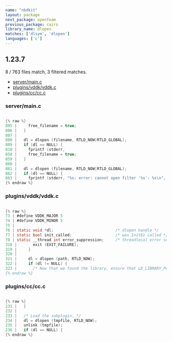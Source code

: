 ```yaml
---
name: "nbdkit"
layout: package
next_package: openfoam
previous_package: cairo
library_name: dlopen
matches: ['dlsym', 'dlopen']
languages: ['c']
---
```

## 1.23.7
8 / 763 files match, 3 filtered matches.

 - [server/main.c](#servermainc)
 - [plugins/vddk/vddk.c](#pluginsvddkvddkc)
 - [plugins/cc/cc.c](#pluginsccccc)

### server/main.c

```c

{% raw %}
805 |     free_filename = true;
806 |   }
807 | 
808 |   dl = dlopen (filename, RTLD_NOW|RTLD_GLOBAL);
809 |   if (dl == NULL) {
810 |     fprintf (stderr,
858 |     free_filename = true;
859 |   }
860 | 
861 |   dl = dlopen (filename, RTLD_NOW|RTLD_GLOBAL);
862 |   if (dl == NULL) {
863 |     fprintf (stderr, "%s: error: cannot open filter '%s': %s\n",
{% endraw %}

```
### plugins/vddk/vddk.c

```c

{% raw %}
73 | #define VDDK_MAJOR 5
74 | #define VDDK_MINOR 5
75 | 
76 | static void *dl;                           /* dlopen handle */
77 | static bool init_called;                   /* was InitEx called */
78 | static __thread int error_suppression;     /* threadlocal error suppression */
318 |       exit (EXIT_FAILURE);
319 |     }
320 | 
321 |     dl = dlopen (path, RTLD_NOW);
322 |     if (dl != NULL) {
323 |       /* Now that we found the library, ensure that LD_LIBRARY_PATH
{% endraw %}

```
### plugins/cc/cc.c

```c

{% raw %}
231 |   }
232 | 
233 |   /* Load the subplugin. */
234 |   dl = dlopen (tmpfile, RTLD_NOW);
235 |   unlink (tmpfile);
236 |   if (dl == NULL) {
{% endraw %}

```